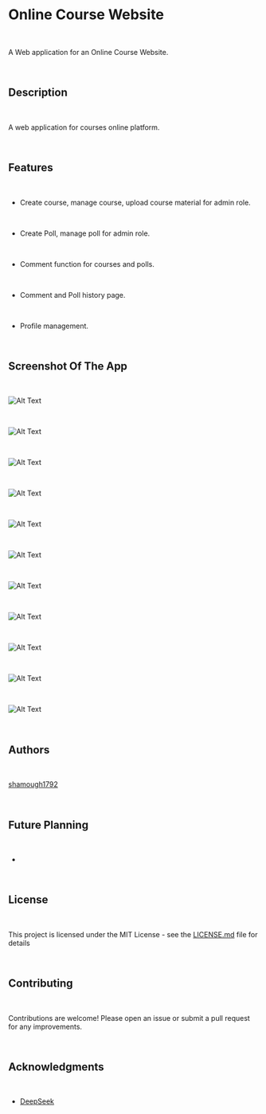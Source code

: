 # Online Course Website

<br>

A Web application for an Online Course Website.

<br>

## Description

<br>

A web application for courses online platform.

<br>

## Features

<br>

* Create course, manage course, upload course material for admin role.
<br>

* Create Poll, manage poll for admin role.
<br>

* Comment function for courses and polls.
<br>

* Comment and Poll history page.
<br>

* Profile management.
<br>

## Screenshot Of The App

<br>

![Alt Text](images/login.png)

<br>

![Alt Text](images/register.png)

<br>

![Alt Text](images/course_list.png)

<br>

![Alt Text](images/course_detail.png)

<br>

![Alt Text](images/edit_course.png)

<br>

![Alt Text](images/profile_edit.png)

<br>

![Alt Text](images/comment_history.png)

<br>

![Alt Text](images/poll_list.png)

<br>

![Alt Text](images/create_poll.png)

<br>

![Alt Text](images/poll_history.png)

<br>

![Alt Text](images/poll_detail.png)

<br>

## Authors

<br>

[shamough1792](https://github.com/shamough1792)

<br>

## Future Planning

<br>

* 

<br>

## License

<br>

This project is licensed under the MIT License - see the [LICENSE.md](LICENSE) file for details

<br>

## Contributing

<br>

Contributions are welcome! Please open an issue or submit a pull request for any improvements.

<br>

## Acknowledgments

<br>

* [DeepSeek](https://www.deepseek.com/)

<br>
